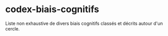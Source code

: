 # codex-biais-cognitifs
Liste non exhaustive de divers biais cognitifs classés et décrits autour d'un cercle.
